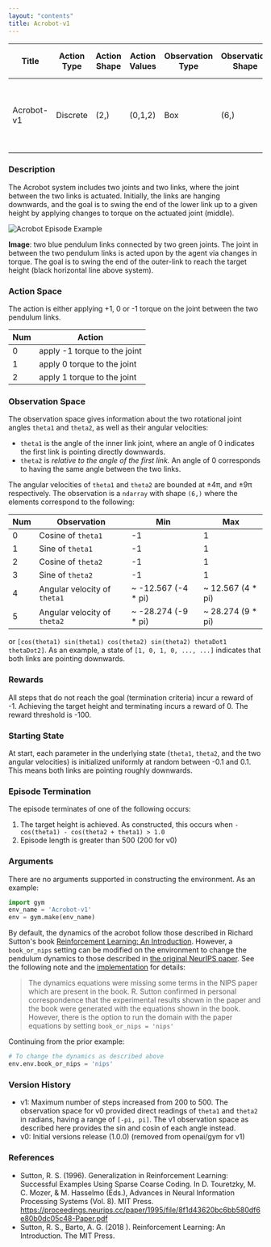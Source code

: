 ```yaml
---
layout: "contents"
title: Acrobot-v1
---
```


|Title|Action Type|Action Shape|Action Values|Observation Type| Observation Shape|Observation Values|Average Total Reward|Import|
| ----------- | -----------| ----------- | -----------|-----------| ----------- | -----------| ----------- | -----------|
|Acrobot-v1|Discrete|(2,)|(0,1,2)| Box |(6,)|[(-1,1),(-1,1), (-1, 1), (-1, 1), (-12.567, 12.567), (-28.274, 28.274)]| |`from gym.envs.classic_control import acrobot`|

### Description
The Acrobot system includes two joints and two links, where the joint between the two links is actuated. Initially, the
links are hanging downwards, and the goal is to swing the end of the lower link up to a given height by applying changes
to torque on the actuated joint (middle).


![Acrobot Episode Example](./acrobot.png)

**Image**: two blue pendulum links connected by two green joints. The joint in between the two pendulum links is acted 
upon by the agent via changes in torque. The goal is to swing the end of the outer-link to reach the target height 
(black horizontal line above system).

### Action Space

The action is either applying +1, 0 or -1 torque on the joint between the two pendulum links.

| Num | Action                 |
|-----|------------------------|
| 0   | apply -1 torque to the joint |
| 1   | apply 0 torque to the joint |
| 2   | apply 1 torque to the joint |

### Observation Space

The observation space gives information about the two rotational joint angles `theta1` and `theta2`, as well as their 
angular velocities:
- `theta1` is the angle of the inner link joint, where an angle of 0 indicates the first link is pointing directly 
downwards.
- `theta2` is *relative to the angle of the first link.* An angle of 0 corresponds to having the same angle between the 
two links.

The angular velocities of `theta1` and `theta2` are bounded at ±4π, and ±9π respectively.
The observation is a `ndarray` with shape `(6,)` where the elements correspond to the following:

| Num | Observation           | Min                  | Max                |
|-----|-----------------------|----------------------|--------------------|
| 0   | Cosine of `theta1`         | -1                 | 1                |
| 1   | Sine of `theta1`         | -1                 | 1                |
| 2   | Cosine of `theta2`            | -1 | 1 |
| 3   | Sine of `theta2`            | -1 | 1 |
| 4   | Angular velocity of `theta1` |        ~ -12.567 (-4 * pi)         |      ~ 12.567 (4 * pi)   |
| 5   | Angular velocity of `theta2` |        ~ -28.274 (-9 * pi)         |      ~ 28.274 (9 * pi)   |

or `[cos(theta1) sin(theta1) cos(theta2) sin(theta2) thetaDot1 thetaDot2]`. As an example, a state of 
`[1, 0, 1, 0, ..., ...]` indicates that both links are pointing downwards.

### Rewards

All steps that do not reach the goal (termination criteria) incur a reward of -1. Achieving the target height and 
terminating incurs a reward of 0. The reward threshold is -100.

### Starting State

At start, each parameter in the underlying state (`theta1`, `theta2`, and the two angular velocities) is initialized 
uniformly at random between -0.1 and 0.1. This means both links are pointing roughly downwards.

### Episode Termination
The episode terminates of one of the following occurs:

1. The target height is achieved. As constructed, this occurs when 
`-cos(theta1) - cos(theta2 + theta1) > 1.0`
2. Episode length is greater than 500 (200 for v0)

### Arguments

There are no arguments supported in constructing the environment. As an example:

```python
import gym
env_name = 'Acrobot-v1'
env = gym.make(env_name)
```

By default, the dynamics of the acrobot follow those described in Richard Sutton's book 
[Reinforcement Learning: An Introduction](http://incompleteideas.net/book/11/node4.html). However, a `book_or_nips` 
setting can be modified on the environment to change the pendulum dynamics to those described
in [the original NeurIPS paper](https://papers.nips.cc/paper/1995/hash/8f1d43620bc6bb580df6e80b0dc05c48-Abstract.html). 
See the following note and 
the [implementation](https://github.com/openai/gym/blob/master/gym/envs/classic_control/acrobot.py) for details:

> The dynamics equations were missing some terms in the NIPS paper which
        are present in the book. R. Sutton confirmed in personal correspondence
        that the experimental results shown in the paper and the book were
        generated with the equations shown in the book.
        However, there is the option to run the domain with the paper equations
        by setting `book_or_nips = 'nips'`

Continuing from the prior example:
```python
# To change the dynamics as described above
env.env.book_or_nips = 'nips'
```


### Version History

- v1: Maximum number of steps increased from 200 to 500. The observation space for v0 provided direct readings of 
`theta1` and `theta2` in radians, having a range of `[-pi, pi]`. The v1 observation space as described here provides the
sin and cosin of each angle instead.
- v0: Initial versions release (1.0.0) (removed from openai/gym for v1)

### References
- Sutton, R. S. (1996). Generalization in Reinforcement Learning: Successful Examples Using Sparse Coarse Coding. In D. Touretzky, M. C. Mozer, & M. Hasselmo (Eds.), Advances in Neural Information Processing Systems (Vol. 8). MIT Press. https://proceedings.neurips.cc/paper/1995/file/8f1d43620bc6bb580df6e80b0dc05c48-Paper.pdf
- Sutton, R. S., Barto, A. G. (2018 ). Reinforcement Learning: An Introduction. The MIT Press.
